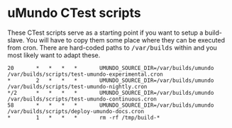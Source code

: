 # uMundo CTest scripts

These CTest scripts serve as a starting point if you want to setup a build-slave. You will have to copy them some place
where they can be executed from cron. There are hard-coded paths to <tt>/var/builds</tt> within and you most likely want
to adapt these.

    20       *   *   *   *       UMUNDO_SOURCE_DIR=/var/builds/umundo /var/builds/scripts/test-umundo-experimental.cron
    *        2   *   *   *       UMUNDO_SOURCE_DIR=/var/builds/umundo /var/builds/scripts/test-umundo-nightly.cron
    */2      *   *   *   *       UMUNDO_SOURCE_DIR=/var/builds/umundo /var/builds/scripts/test-umundo-continuous.cron
    58       *   *   *   *       UMUNDO_SOURCE_DIR=/var/builds/umundo /var/builds/scripts/deploy-umundo-docs.cron
    *        1   *   *   *       rm -rf /tmp/build-*
